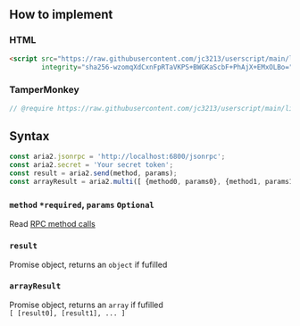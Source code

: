 ## How to implement
### HTML
```HTML
<script src="https://raw.githubusercontent.com/jc3213/userscript/main/libs/aria2request.js"
        integrity="sha256-wzomqXdCxnFpRTaVKPS+BWGKaScbF+PhAjX+EMxOLBo=" crossorigin="anonymous"></script>
```
### TamperMonkey
```javascript
// @require https://raw.githubusercontent.com/jc3213/userscript/main/libs/aria2request.js#sha256-wzomqXdCxnFpRTaVKPS+BWGKaScbF+PhAjX+EMxOLBo=
```
## Syntax
```javascript
const aria2.jsonrpc = 'http://localhost:6800/jsonrpc';
const aria2.secret = 'Your secret token';
const result = aria2.send(method, params);
const arrayResult = aria2.multi([ {method0, params0}, {method1, params1} ]);
```
### `method` `*required`, `params` `Optional`
Read [RPC method calls](https://aria2.github.io/manual/en/html/aria2c.html#methods)
### `result`
Promise object, returns an `object` if fufilled
### `arrayResult`
Promise object, returns an `array` if fufilled\
`[ [result0], [result1], ... ]`
